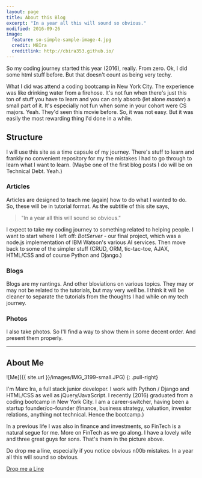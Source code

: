 ```yaml
---
layout: page
title: About this Blog
excerpt: "In a year all this will sound so obvious."
modified: 2016-09-26
image:
  feature: so-simple-sample-image-4.jpg
  credit: MBIra
  creditlink: http://cbira353.github.io/
---
```


So my coding journey started this year (2016), really. From zero. Ok, I did some html stuff before. But that doesn't count as being very techy. 

What I did was attend a coding bootcamp in New York City.  The experience was like drinking water from a firehose.  It's not fun when there's just this ton of stuff you have to learn and you can only absorb (let alone _master_) a small part of it. It's especially not fun when some in your cohort were CS majors. Yeah. They'd seen this movie before. So, it was not easy. But it was easily the most rewarding thing I'd done in a while. 

## Structure

I will use this site as a time capsule of my journey. There's stuff to learn and frankly no convenient repository for my the mistakes I had to go through to learn what I want to learn. (Maybe one of the first blog posts I do will be on Technical Debt. Yeah.)

### Articles
Articles are designed to teach me (again) how to do what I wanted to do. So, these will be in tutorial format. As the subtitle of this site says, 

> "In a year all this will sound so obvious."  

I expect to take my coding journey to something related to helping people. I want to start where I left off: *BotServer* - our final project, which was a node.js implementation of IBM Watson's various AI services. Then move back to some of the simpler stuff (CRUD, ORM, tic-tac-toe, AJAX, HTML/CSS and of course Python and Django.)

### Blogs
Blogs are my rantings. And other bloviations on various topics. They may or may not be related to the tutorials, but may very well be. I think it will be cleaner to separate the tutorials from the thoughts I had while on my tech journey. 

### Photos
I also take photos. So I'll find a way to show them in some decent order. And present them properly. 

---

## About Me
![Me]({{ site.url }}/images/IMG_3199-small.JPG)
{: .pull-right}

I'm Marc Ira, a full stack junior developer. I work with Python / Django and HTML/CSS as well as jQuery/JavaScript. I recently (2016) graduated from a coding bootcamp in New York City. I am a career-switcher, having been a startup founder/co-founder (finance, business strategy, valuation, investor relations, anything not technical. Hence the bootcamp.)

In a previous life I was also in finance and investments, so FinTech is a natural segue for me. More on FinTech as we go along. I have a lovely wife and three great guys for sons. That's them in the picture above.

Do drop me a line, especially if you notice obvious n00b mistakes. In a year all this will sound so obvious.



<a markdown="0" href="{{ site.url }}/about" class="btn">Drop me a Line</a>

[^1]: Example: *domain.com/category-name/post-title*